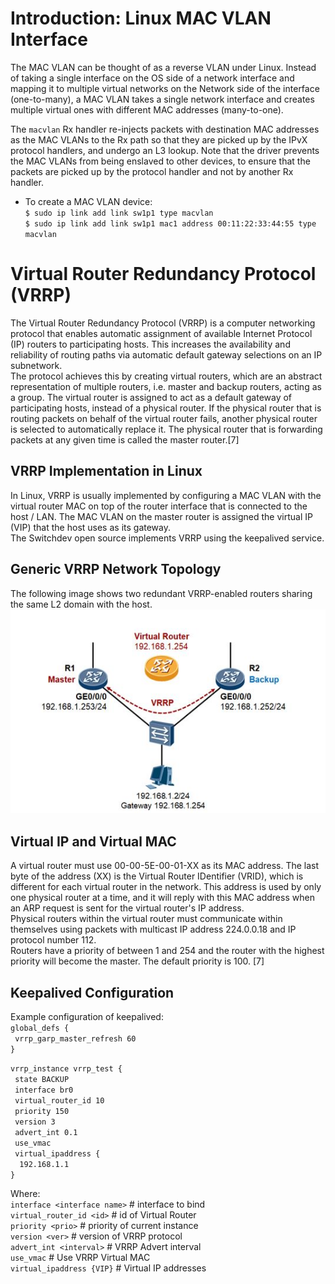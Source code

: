 # Introduction: Linux MAC VLAN Interface  
The MAC VLAN can be thought of as a reverse VLAN under Linux. Instead of taking a single interface on the OS side of a network interface and mapping it to multiple virtual networks on the Network side of the interface (one-to-many), a MAC VLAN takes a single network interface and creates multiple virtual ones with different MAC addresses (many-to-one).

The `macvlan` Rx handler re-injects packets with destination MAC addresses as the MAC VLANs to the Rx path so that they are picked up by the IPvX protocol handlers, and undergo an L3 lookup. Note that the driver prevents the MAC VLANs from being enslaved to other devices, to ensure that the packets are picked up by the protocol handler and not by another Rx handler. 

* To create a MAC VLAN device:  
`$ sudo ip link add link sw1p1 type macvlan`  
`$ sudo ip link add link sw1p1 mac1 address 00:11:22:33:44:55 type macvlan`  

# Virtual Router Redundancy Protocol (VRRP)
The Virtual Router Redundancy Protocol (VRRP) is a computer networking protocol that enables automatic assignment of available Internet Protocol (IP) routers to participating hosts. This increases the availability and reliability of routing paths via automatic default gateway selections on an IP subnetwork.  
The protocol achieves this by creating virtual routers, which are an abstract representation of multiple routers, i.e. master and backup routers, acting as a group. The virtual router is assigned to act as a default gateway of participating hosts, instead of a physical router. If the physical router that is routing packets on behalf of the virtual router fails, another physical router is selected to automatically replace it. The physical router that is forwarding packets at any given time is called the master router.[7]  

## VRRP Implementation in Linux
In Linux, VRRP is usually implemented by configuring a MAC VLAN with the virtual router MAC on top of the router interface that is connected to the host / LAN. The MAC VLAN on the master router is assigned the virtual IP (VIP) that the host uses as its gateway.  
The Switchdev open source implements VRRP using the keepalived service.  

## Generic VRRP Network Topology
The following image shows two redundant VRRP-enabled routers sharing the same L2 domain with the host.
![VRRP Network Topology](images/vrrp_network_topology.jpg)  

## Virtual IP and Virtual MAC
A virtual router must use 00-00-5E-00-01-XX as its MAC address. The last byte of the address (XX) is the Virtual Router IDentifier (VRID), which is different for each virtual router in the network. This address is used by only one physical router at a time, and it will reply with this MAC address when an ARP request is sent for the virtual router's IP address.  
Physical routers within the virtual router must communicate within themselves using packets with multicast IP address 224.0.0.18 and IP protocol number 112.  
Routers have a priority of between 1 and 254 and the router with the highest priority will become the master. The default priority is 100. [7]  

## Keepalived Configuration  
Example configuration of keepalived:  
`global_defs {`  
` vrrp_garp_master_refresh 60`  
`}`  

`vrrp_instance vrrp_test {`  
` state BACKUP`  
` interface br0`  
` virtual_router_id 10`  
` priority 150`  
` version 3`  
` advert_int 0.1`  
` use_vmac`  
` virtual_ipaddress {`  
`  192.168.1.1`  
`}`  

Where:   
`interface <interface name>`		# interface to bind  
`virtual_router_id <id>`	# id of Virtual Router   
`priority <prio>`			# priority of current instance  
`version <ver>`				# version of VRRP protocol  
`advert_int <interval>`		# VRRP Advert interval  
`use_vmac`				# Use VRRP Virtual MAC  
`virtual_ipaddress {VIP}`		# Virtual IP addresses  

